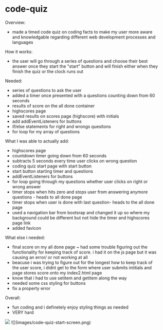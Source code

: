 # code-quiz
Overview: 

- made a timed code quiz on coding facts to make my user more aware and knowledgable regarding different web development processes and languages 

How it works: 

- the user will go through a series of questions and choose their best answer once they start the "start" button and will finish either when they finish the quiz or the clock runs out 

Needed:

- series of questions to ask the user
- added a timer once presented with a questions counting down from 60 seconds 
- results of score on the all done container 
- highscores page 
- saved results on scores page (highscore) with initials 
- add addEventListeners for buttons 
- if/else statements for right and wrongs quesitons 
- for loop for my array of questions 


What I was able to actually add:

- highscores page 
- countdown timer going down from 60 seconds
- subtracts 5 seconds every time user clicks on wrong question
- coding quiz start page with start button 
- start button starting timer and questions 
- addEventListeners for buttons 
- for loop going through my questions whether user clicks on right or wrong answer 
- timer stops when hits zero and stops user from answering anymore questions - heads to all done page
- timer stops when user is done with last question- heads to the all done page 
- used a navigation bar from bootsrap and changed it up so where my background could be different but not hide the timer and highscores page link
- added favicon 

What else i needed:

- final score on my all done page
    ~ had some trouble figuring out the functionality for keeping track of score. i had it on the js page but it was causing an error/ or not working at all
-  beacuse i was trying to figure out for the longest how to keep track of the user score, i didnt get to the form where user submits intitials and page stores score onto my index2.html page
- know that i had to use setitem and getitem along the way 
- needed some css styling for buttons 
- fix a property error 

Overall: 

- fun coding and i definetely enjoy styling things as needed
- VERY hard 

<img src= "images/code-quiz-start-screen.png">
![](images/code-quiz-start-screen.png)
